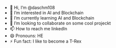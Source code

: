 - 👋 Hi, I’m @daschm108
- 👀 I’m interested in AI and Blockchain 
- 🌱 I’m currently learning AI and Blockchain
- 💞️ I’m looking to collaborate on some cool projeckt
- 📫 How to reach me linkedIn
- 😄 Pronouns: HE
- ⚡ Fun fact: I like to become a T-Rex

<!---
daschm108/daschm108 is a ✨ special ✨ repository because its `README.md` (this file) appears on your GitHub profile.
You can click the Preview link to take a look at your changes.
--->
